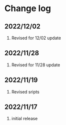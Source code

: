 # Change log

## 2022/12/02
1. Revised for 12/02 update

## 2022/11/28
1. Revised for 11/28 update

## 2022/11/19
1. Revised sripts

## 2022/11/17
1. initial release